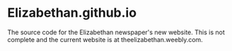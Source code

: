 # Elizabethan.github.io
The source code for the Elizabethan newspaper's new website.  This is not complete and the current website is at theelizabethan.weebly.com.
